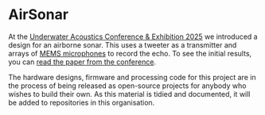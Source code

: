 # AirSonar

At the [Underwater Acoustics Conference & Exhibition
2025](https://www.uaconferences.org/) we introduced a design for an airborne
sonar. This uses a tweeter as a transmitter and arrays of [MEMS
microphones](https://en.wikipedia.org/wiki/Microphone#MEMS) to record the echo.
To see the initial results, you can [read the paper from the
conference](https://raw.githubusercontent.com/airsonar/.github/refs/heads/main/profile/uace2025_airborne_sonar.pdf).

The hardware designs, firmware and processing code for this project are in the
process of being released as open-source projects for anybody who wishes to
build their own. As this material is tidied and documented, it will be added to
repositories in this organisation.
